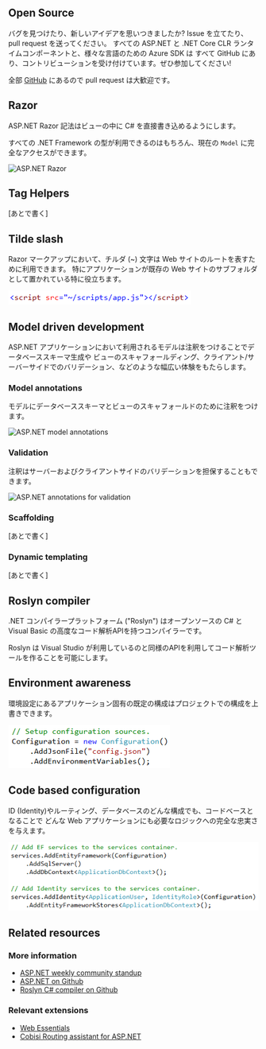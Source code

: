﻿<properties
	pageTitle="C# / ASP.NET"
	_description="ASP.NET is a free, open source web framework for building great Web sites and Web applications using HTML, CSS and JavaScript."
	description="ASP.NET は HTML、CSS、JavaScript を利用して素晴らしい Web サイトや Web アプリケーションを構築するための無料でオープンソースな Web フレームワークです。"
	slug="aspnet"
    order="100"
	keywords="c#, asp.net, roslyn, server-side, mvc, webforms, web forms, webpages, web pages"
/>

## Open Source
<!--
Found a bug or got a new idea? Open an issue or send a pull request. 
All of the ASP.NET and .NET Core CLR runtime components as well the Azure SDKs 
for any language are all on GitHub and taking contributions. Get involved today! 
-->

バグを見つけたり、新しいアイデアを思いつきましたか? Issue を立てたり、pull request を送ってください。
すべての ASP.NET と .NET Core CLR ランタイムコンポーネントと、様々な言語のための Azure SDK は
すべて GitHub にあり、コントリビューションを受け付けています。ぜひ参加してください!

<!--
It's all on [GitHub](https://github.com/aspnet/home/)
and pull requests are more than welcome.
-->

全部 [GitHub](https://github.com/aspnet/home/) にあるので pull request は大歓迎です。

## Razor
<!--
The ASP.NET Razor syntax allows you to inline C# directly inside
your views.
-->

ASP.NET Razor 記法はビューの中に C# を直接書き込めるようにします。

<!--
You've got full access to the current `Model` as well
as the entire .NET framework types available.
-->

すべての .NET Framework の型が利用できるのはもちろん、現在の `Model` に完全なアクセスができます。

![ASP.NET Razor](_assets/aspnet-razor.gif)

## Tag Helpers
<!--
coming soon...
-->

[あとで書く]

## Tilde slash
<!--
You can use the tilde (~) character in Razor markup to indicate the root
of the website. This is particularly useful when the root of the application
is located in a subfolder of an existing website.
-->

Razor マークアップにおいて、チルダ (~) 文字は Web サイトのルートを表すために利用できます。
特にアプリケーションが既存の Web サイトのサブフォルダとして置かれている特に役立ちます。

![ASP.NET the tilde character](_assets/aspnet-tilde.png)

## Model driven development
<!--
The models used in an ASP.NET application can be annotated to provide
a wide range of experiences such as database schema generation,
view scaffolding, client- and server-side validation and more.
-->

ASP.NET アプリケーションにおいて利用されるモデルは注釈をつけることでデータベーススキーマ生成や
ビューのスキャフォールディング、クライアント/サーバーサイドでのバリデーション、などのような幅広い体験をもたらします。

### Model annotations
<!--
Annotate your models to generate the database schema and scaffold views.
-->

モデルにデータベーススキーマとビューのスキャフォールドのために注釈をつけます。

![ASP.NET model annotations](_assets/aspnet-model-annotations.gif)

### Validation
<!--
Annotations will also ensure both server- and client-side validation.
-->

注釈はサーバーおよびクライアントサイドのバリデーションを担保することもできます。

![ASP.NET annotations for validation](_assets/aspnet-annotations-validation.gif)

### Scaffolding
<!--
In the works...
-->

[あとで書く]

### Dynamic templating
<!--
coming soon...
-->

[あとで書く]

## Roslyn compiler
<!--
The .NET Compiler Platform ("Roslyn") provides open-source C# and
Visual Basic compilers with rich code analysis APIs.
-->

.NET コンパイラープラットフォーム ("Roslyn") はオープンソースの C# と Visual Basic の高度なコード解析APIを持つコンパイラーです。

<!--
It enables building code analysis tools with the same APIs that are
used by Visual Studio.
-->

Roslyn は Visual Studio が利用しているのと同様のAPIを利用してコード解析ツールを作ることを可能にします。

## Environment awareness
<!--
The app specific configuration defaults to have environment settings override
the configuration in the projects.
-->

環境設定にあるアプリケーション固有の既定の構成はプロジェクトでの構成を上書きできます。

![ASP.NET configuration](_assets/aspnet-configuration.png)

## Code based configuration
<!--
Any identity, routing and database configuration is code based to give
full fidelity to the logic need for any web app.
-->

ID (Identity)やルーティング、データベースのどんな構成でも、コードベースとなることで
どんな Web アプリケーションにも必要なロジックへの完全な忠実さを与えます。

![ASP.NET code based configuration](_assets/aspnet-code-configuration.png)

<aside role="complementary">

## Related resources

<section>

### More information

- [ASP.NET weekly community standup](http://www.youtube.com/playlist?list=PL0M0zPgJ3HSftTAAHttA3JQU4vOjXFquF)
- [ASP.NET on Github](https://github.com/aspnet/home/)
- [Roslyn C# compiler on Github](https://github.com/dotnet/roslyn/)
</section>

<section>

### Relevant extensions

- [Web Essentials](https://visualstudiogallery.msdn.microsoft.com/ee6e6d8c-c837-41fb-886a-6b50ae2d06a2)
- [Cobisi Routing assistant for ASP.NET](https://visualstudiogallery.msdn.microsoft.com/f0589156-a8e6-47db-8bac-90f01ca6b8a3)
</section>

</aside>
